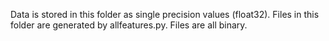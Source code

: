 Data is stored in this folder as single precision values (float32). Files in this folder are generated by allfeatures.py. Files are all binary.